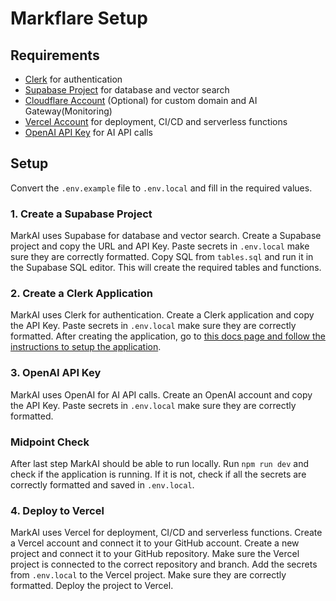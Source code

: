 # Markflare Setup

## Requirements

-   [Clerk](https://clerk.dev) for authentication
-   [Supabase Project](https://supabase.com) for database and vector search
-   [Cloudflare Account](https://cloudflare.com) (Optional) for custom domain and AI Gateway(Monitoring)
-   [Vercel Account](https://vercel.com) for deployment, CI/CD and serverless functions
-   [OpenAI API Key](https://openai.com) for AI API calls

## Setup

Convert the `.env.example` file to `.env.local` and fill in the required values.

### 1. Create a Supabase Project

MarkAI uses Supabase for database and vector search. Create a Supabase project and copy the URL and API Key. Paste secrets in `.env.local` make sure they are correctly formatted. Copy SQL from `tables.sql` and run it in the Supabase SQL editor. This will create the required tables and functions.

### 2. Create a Clerk Application

MarkAI uses Clerk for authentication. Create a Clerk application and copy the API Key. Paste secrets in `.env.local` make sure they are correctly formatted.
After creating the application, go to [this docs page and follow the instructions to setup the application](https://clerk.com/docs/integrations/databases/supabase).

### 3. OpenAI API Key

MarkAI uses OpenAI for AI API calls. Create an OpenAI account and copy the API Key. Paste secrets in `.env.local` make sure they are correctly formatted.

### Midpoint Check

After last step MarkAI should be able to run locally. Run `npm run dev` and check if the application is running. If it is not, check if all the secrets are correctly formatted and saved in `.env.local`.

### 4. Deploy to Vercel

MarkAI uses Vercel for deployment, CI/CD and serverless functions. Create a Vercel account and connect it to your GitHub account. Create a new project and connect it to your GitHub repository. Make sure the Vercel project is connected to the correct repository and branch. Add the secrets from `.env.local` to the Vercel project. Make sure they are correctly formatted. Deploy the project to Vercel.
